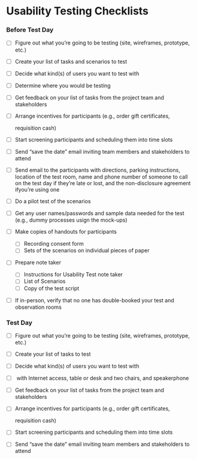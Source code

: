 # Usability Testing Checklists

### **Before Test Day**

* [ ] Figure out what you’re going to be testing (site, wireframes, prototype, etc.)
* [ ] Create your list of tasks and scenarios to test
* [ ] Decide what kind(s) of users you want to test with
* [ ] Determine where you would be testing
* [ ] Get feedback on your list of tasks from the project team and stakeholders
*   [ ] Arrange incentives for participants (e.g., order gift certificates,

    requisition cash)
* [ ] Start screening participants and scheduling them into time slots
* [ ] Send “save the date” email inviting team members and stakeholders to attend
* [ ] Send email to the participants with directions, parking instructions, location of the test room, name and phone number of someone to call on the test day if they’re late or lost, and the non-disclosure agreement ifyou’re using one
* [ ] Do a pilot test of the scenarios
* [ ] Get any user names/passwords and sample data needed for the test (e.g., dummy processes usign the mock-ups)
* [ ] Make copies of handouts for participants&#x20;
  * [ ] Recording consent form
  * [ ] Sets of the scenarios on individual pieces of paper
* [ ] Prepare note taker&#x20;
  * [ ] Instructions for Usability Test note taker
  * [ ] List of Scenarios&#x20;
  * [ ] Copy of the test script
* [ ] If in-person, verify that no one has double-booked your test and observation rooms

### **Test Day**

* [ ] Figure out what you’re going to be testing (site, wireframes, prototype, etc.)
* [ ] Create your list of tasks to test
* [ ] Decide what kind(s) of users you want to test with
* [ ] &#x20;with Internet access, table or desk and two chairs, and speakerphone
* [ ] Get feedback on your list of tasks from the project team and stakeholders
*   [ ] Arrange incentives for participants (e.g., order gift certificates,

    requisition cash)
* [ ] Start screening participants and scheduling them into time slots
* [ ] Send “save the date” email inviting team members and stakeholders to attend
